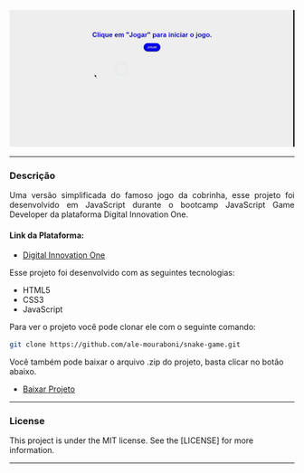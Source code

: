 ![Demo](readme/demo.gif)

---

<div style="text-align: justify">

### Descrição
Uma versão simplificada do famoso jogo da cobrinha, esse projeto foi desenvolvido em JavaScript durante o bootcamp JavaScript Game Developer da plataforma Digital Innovation One.

</div>

#### Link da Plataforma:

* [Digital Innovation One](https://digitalinnovation.one/)

Esse projeto foi desenvolvido com as seguintes tecnologias:
* HTML5
* CSS3
* JavaScript

Para ver o projeto você pode clonar ele com o seguinte comando:    

```sh
git clone https://github.com/ale-mouraboni/snake-game.git
```  
  
Você também pode baixar o arquivo .zip do projeto, basta clicar no botão abaixo.  
  
* [Baixar Projeto](https://github.com/ale-mouraboni/snake-game/archive/refs/heads/main.zip)

---

### License
This project is under the MIT license. See the [LICENSE] for more information.

---
